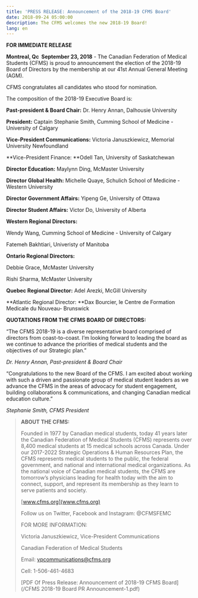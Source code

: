 ```yaml
---
title: 'PRESS RELEASE: Announcement of the 2018-19 CFMS Board'
date: 2018-09-24 05:00:00
description: The CFMS welcomes the new 2018-19 Board!
lang: en
---
```


**FOR IMMEDIATE RELEASE**

**Montreal, Qc &nbsp;September 23, 2018** - The Canadian Federation of Medical Students (CFMS) is proud to announcement the election of the 2018-19 Board of Directors by the membership at our 41st Annual General Meeting (AGM).

CFMS congratulates all candidates who stood for nomination.&nbsp;

The composition of the 2018-19 Executive Board is:

**Past-president & Board Chair:** Dr. Henry Annan, Dalhousie University

**President:** Captain Stephanie Smith, Cumming School of Medicine - University of Calgary

**Vice-President Communications:** Victoria Januszkiewicz, Memorial University Newfoundland

**Vice-President Finance:&nbsp;**Odell Tan, University of Saskatchewan

**Director Education:** Maylynn Ding, McMaster University

**Director Global Health:** Michelle Quaye, Schulich School of Medicine - Western University

**Director Government Affairs:** Yipeng Ge, University of Ottawa

**Director Student Affairs:** Victor Do, University of Alberta

**Western Regional Directors: &nbsp;**

Wendy Wang, Cumming School of Medicine - University of Calgary

Fatemeh Bakhtiari, Univeristy of Manitoba

**Ontario Regional Directors:**

Debbie Grace, McMaster University

Rishi Sharma, McMaster University

**Quebec Regional Director:**&nbsp;Adel Arezki, McGill University

**Atlantic Regional Director:&nbsp;**Dax Bourcier, le Centre de Formation Medicale du Nouveau- Brunswick&nbsp;

**QUOTATIONS FROM THE CFMS BOARD OF DIRECTORS:**

“The CFMS 2018-19 is a diverse representative board comprised of directors from coast-to-coast. I’m looking forward to leading the board as we continue to advance the priorities of medical students and the objectives of our Strategic plan.”&nbsp;

*Dr. Henry Annan, Past-president & Board Chair*

“Congratulations to the new Board of the CFMS. I am excited about working with such a driven and passionate group of medical student leaders as we advance the CFMS in the areas of advocacy for student engagement, building collaborations & communications, and changing Canadian medical education culture.”

*Stephanie Smith, CFMS President*

> **ABOUT THE CFMS:**
>
>
> Founded in 1977 by Canadian medical students, today 41 years later the Canadian Federation of Medical Students (CFMS) represents over 8,400 medical students at 15 medical schools across Canada. Under our 2017-2022 Strategic Operations & Human Resources Plan, the CFMS represents medical students to the public, the federal government, and national and international medical organizations. As the national voice of Canadian medical students, the CFMS are tomorrow’s physicians leading for health today with the aim to connect, support, and represent its membership as they learn to serve patients and society.
>
>
> [www.cfms.org](www.cfms.org)
>
>
> Follow us on Twitter, Facebook and Instagram: @CFMSFEMC&nbsp;
>
>
> FOR MORE INFORMATION:
>
>
> Victoria Januszkiewicz, Vice-President Communications
>
>
> Canadian Federation of Medical Students
>
>
> Email: [vpcommunications@cfms.org](mailto:vpcommunications@cfms.org)
>
>
> Cell: 1-506-461-4683
>
>
> [PDF Of Press Release: Announcement of 2018-19 CFMS Board](/CFMS 2018-19 Board PR Announcement-1.pdf)

&nbsp;